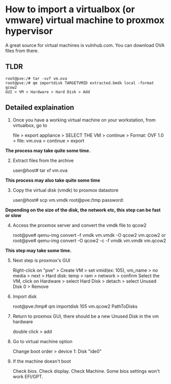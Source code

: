 # How to import a virtualbox (or vmware) virtual machine to proxmox hypervisor

A great source for virtual machines is vulnhub.com. You can download OVA files from there.

## TLDR

    root@pve:/# tar -xvf vm.ova
    root@pve:/# qm importdisk TARGETVMID extracted.bmdk local -format qcow2
    GUI > VM > Hardware > Hard Disk > Add
    
## Detailed explaination

1. Once you have a working virtual machine on your workstation, from virtualbox, go to 

    file > export appliance > SELECT THE VM > continue > Format: OVF 1.0 > file: vm.ova > continue > export
    
**The process may take quite some time.**

2. Extract files from the archive

    user@host# tar xf vm.ova
    
**This process may also take quite some time**

3. Copy the virtual disk (vmdk) to proxmox datastore

    user@host# scp vm.vmdk root@pve:/tmp
    password:
    
**Depending on the size of the disk, the network etc, this step can be fast or slow**

4. Access the proxmox server and convert the vmdk file to qcow2

    root@pve# qemu-img convert -f vmdk vm.vmdk -O qcow2 vm.qcow2
    or
    root@pve# qemu-img convert -O qcow2 -c -f vmdk vm.vmdk vm.qcow2
    
**This step may take some time.**

5. Next step is proxmox's GUI

    Right-click on "pve" > Create VM > set vmid(ex: 105), vm_name > no media > next > Hard disk: temp > ram > network > confirm
    Select the VM, click on Hardware > select Hard Disk > detach > select Unused Disk 0 > Remove

6. Import disk

    root@pve:/tmp# qm importdisk 105 vm.qcow2 PathToDisks 
    
7. Return to proxmox GUI, there should be a new Unused Disk in the vm hardware

    double click > add
    
8. Go to virtual machine option

    Change boot order > device 1: Disk "ide0"
    
9. If the machine doesn't boot

    Check bios.
    Check display.
    Check Machine.
    Some bios settings won't work EFI/GPT.
    
